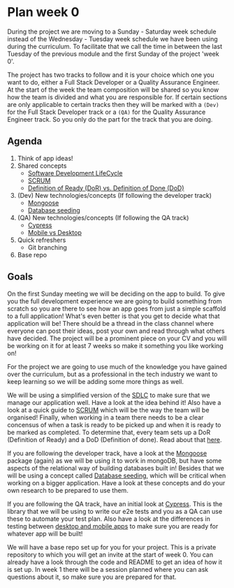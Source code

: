 # Plan week 0

During the project we are moving to a Sunday - Saturday week schedule instead of the Wednesday - Tuesday week schedule we have been using during the curriculum. To facilitate that we call the time in between the last Tuesday of the previous module and the first Sunday of the project 'week 0'.

The project has two tracks to follow and it is your choice which one you want to do, either a Full Stack Developer or a Quality Assurance Engineer. At the start of the week the team composition will be shared so you know how the team is divided and what you are responsible for. If certain sections are only applicable to certain tracks then they will be marked with a `(Dev)` for the Full Stack Developer track or a `(QA)` for the Quality Assurance Engineer track. So you only do the part for the track that you are doing.

## Agenda

1. Think of app ideas!
2. Shared concepts
   - [Software Development LifeCycle](https://hackyourfuture.github.io/study/#/software-development/SDLC)
   - [SCRUM](https://youtu.be/lnBsMIL-H88)
   - [Definition of Ready (DoR) vs. Definition of Done (DoD)](https://www.linkedin.com/pulse/definition-ready-dor-vs-done-dod-brian-will/)
3. (Dev) New technologies/concepts (If following the developer track)
   - [Mongoose](https://mongoosejs.com/)
   - [Database seeding](https://codeigniter4.github.io/userguide/dbmgmt/seeds.html)
4. (QA) New technologies/concepts (If following the QA track)
   - [Cypress](https://www.cypress.io/)
   - [Mobile vs Desktop](https://www.ministryoftesting.com/dojo/series/the-testing-planet-archive/lessons/4-key-challenges-of-mobile-testing)
5. Quick refreshers
   - Git branching
6. Base repo

## Goals

On the first Sunday meeting we will be deciding on the app to build. To give you the full development experience we are going to build something from scratch so you are there to see how an app goes from just a simple scaffold to a full application! What's even better is that you get to decide what that application will be! There should be a thread in the class channel where everyone can post their ideas, post your own and read through what others have decided. The project will be a prominent piece on your CV and you will be working on it for at least 7 weeks so make it something you like working on!

For the project we are going to use much of the knowledge you have gained over the curriculum, but as a professional in the tech industry we want to keep learning so we will be adding some more things as well.

We will be using a simplified version of the [SDLC](https://hackyourfuture.github.io/study/#/software-development/SDLC) to make sure that we manage our application well. Have a look at the idea behind it! Also have a look at a quick guide to [SCRUM](https://youtu.be/lnBsMIL-H88) which will be the way the team will be organised! Finally, when working in a team there needs to be a clear concensus of when a task is ready to be picked up and when it is ready to be marked as completed. To determine that, every team sets up a DoR (Definition of Ready) and a DoD (Definition of done). Read about that [here](https://www.linkedin.com/pulse/definition-ready-dor-vs-done-dod-brian-will/).

If you are following the developer track, have a look at the [Mongoose](https://mongoosejs.com/) package (again) as we will be using it to work in mongoDB, but have some aspects of the relational way of building databases built in! Besides that we will be using a concept called [Database seeding](https://codeigniter4.github.io/userguide/dbmgmt/seeds.html), which will be critical when working on a bigger application. Have a look at these concepts and do your own research to be prepared to use them.

If you are following the QA track, have an initial look at [Cypress](https://www.cypress.io/). This is the library that we will be using to write our e2e tests and you as a QA can use these to automate your test plan. Also have a look at the differences in testing between [desktop and mobile apps](https://www.ministryoftesting.com/dojo/series/the-testing-planet-archive/lessons/4-key-challenges-of-mobile-testing) to make sure you are ready for whatever app will be built!

We will have a base repo set up for you for your project. This is a private repository to which you will get an invite at the start of week 0. You can already have a look through the code and README to get an idea of how it is set up. In week 1 there will be a session planned where you can ask questions about it, so make sure you are prepared for that.
